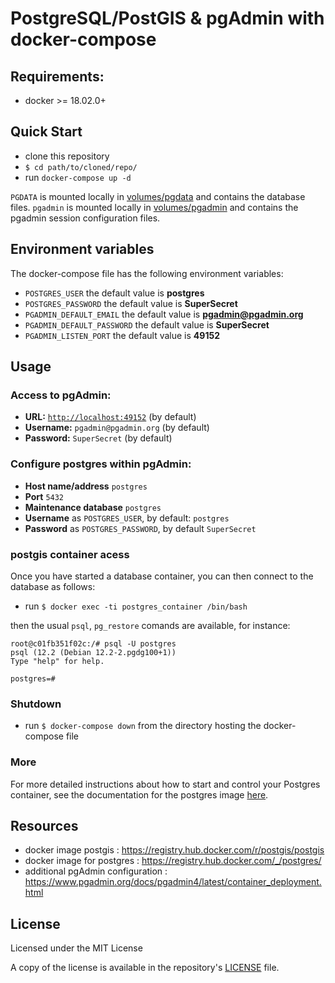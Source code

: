 # PostgreSQL/PostGIS & pgAdmin with docker-compose

## Requirements:

- docker >= 18.02.0+

## Quick Start

- clone this repository
- `$ cd path/to/cloned/repo/`
- run `docker-compose up -d`

`PGDATA` is mounted locally in [volumes/pgdata](./volumes/pgdata) and contains the database files.
`pgadmin` is mounted locally in [volumes/pgadmin](./volumes/pgadmin) and contains the pgadmin session configuration files.

## Environment variables

The docker-compose file has the following environment variables:

- `POSTGRES_USER` the default value is **postgres**
- `POSTGRES_PASSWORD` the default value is **SuperSecret**
- `PGADMIN_DEFAULT_EMAIL` the default value is **pgadmin@pgadmin.org**
- `PGADMIN_DEFAULT_PASSWORD` the default value is **SuperSecret**
- `PGADMIN_LISTEN_PORT` the default value is **49152**

## Usage

### Access to pgAdmin:

- **URL:** [`http://localhost:49152`](http://localhost:49152) (by default)
- **Username:** `pgadmin@pgadmin.org` (by default)
- **Password:** `SuperSecret` (by default)

### Configure postgres within pgAdmin:

- **Host name/address** `postgres`
- **Port** `5432`
- **Maintenance database** `postgres`
- **Username** as `POSTGRES_USER`, by default: `postgres`
- **Password** as `POSTGRES_PASSWORD`, by default `SuperSecret`

### postgis container acess

Once you have started a database container, you can then connect to the database as follows:

- run `$ docker exec -ti postgres_container /bin/bash`

then the usual `psql`, `pg_restore` comands are available, for instance:

```
root@c01fb351f02c:/# psql -U postgres
psql (12.2 (Debian 12.2-2.pgdg100+1))
Type "help" for help.

postgres=#
```

### Shutdown

- run `$ docker-compose down` from the directory hosting the docker-compose file

### More

For more detailed instructions about how to start and control your Postgres container, see the documentation for the postgres image [here](https://registry.hub.docker.com/_/postgres/).

## Resources

- docker image postgis : https://registry.hub.docker.com/r/postgis/postgis
- docker image for postgres : https://registry.hub.docker.com/_/postgres/
- additional pgAdmin configuration : https://www.pgadmin.org/docs/pgadmin4/latest/container_deployment.html

## License

Licensed under the MIT License

A copy of the license is available in the repository's [LICENSE](LICENSE) file.

